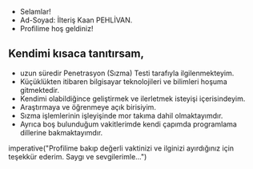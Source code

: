 - Selamlar! 
- Ad-Soyad: İlteriş Kaan PEHLİVAN. 
- Profilime hoş geldiniz!

## Kendimi kısaca tanıtırsam, 
- uzun süredir Penetrasyon (Sızma) Testi tarafıyla ilgilenmekteyim. 
- Küçüklükten itibaren bilgisayar teknolojileri ve bilimleri hoşuma gitmektedir.
- Kendimi olabildiğince geliştirmek ve ilerletmek isteyişi içerisindeyim.
- Araştırmaya ve öğrenmeye açık birisiyim. 
- Sızma işlemlerinin işleyişinde mor takıma dahil olmaktayımdır.
- Ayrıca boş bulunduğum vakitlerimde kendi çapımda programlama dillerine bakmaktayımdır.

imperative("Profilime bakıp değerli vaktinizi ve ilginizi ayırdığınız için teşekkür ederim. Saygı ve sevgilerimle...")
